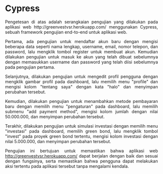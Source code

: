 # Cypress
<div align="justify">
Pengetesan di atas adalah serangkaian pengujian yang dilakukan pada aplikasi web http://greenvestvsr.herokuapp.com/ menggunakan Cypress, sebuah framework pengujian end-to-end untuk aplikasi web.

Pertama, ada pengujian untuk mendaftar akun baru dengan mengisi beberapa data seperti nama lengkap, username, email, nomor telepon, dan password, lalu mengklik tombol register untuk membuat akun. Kemudian dilakukan pengujian untuk masuk ke akun yang telah dibuat sebelumnya dengan memasukkan username dan password yang telah diisi sebelumnya pada pengujian pertama.

Selanjutnya, dilakukan pengujian untuk mengedit profil pengguna dengan mengklik gambar profil pada dashboard, lalu memilih menu "profile" dan mengisi kolom "tentang saya" dengan kata "halo" dan menyimpan perubahan tersebut.

Kemudian, dilakukan pengujian untuk menambahkan metode pembayaran baru dengan memilih menu "pengaturan" pada dashboard, lalu memilih submenu "add payment method", mengisi kolom jumlah dengan nilai 50.000.000, dan menyimpan perubahan tersebut.

Terakhir, dilakukan pengujian untuk simulasi investasi dengan memilih menu "investasi" pada dashboard, memilih green bond, lalu mengklik tombol "invest" pada proyek green bond tertentu, mengisi kolom investasi dengan nilai 5.000.000, dan menyimpan perubahan tersebut.

Pengujian ini bertujuan untuk memastikan bahwa aplikasi web http://greenvestvsr.herokuapp.com/ dapat berjalan dengan baik dan sesuai dengan fungsinya, serta memastikan bahwa pengguna dapat melakukan aksi tertentu pada aplikasi tersebut tanpa mengalami kendala.
</div>

